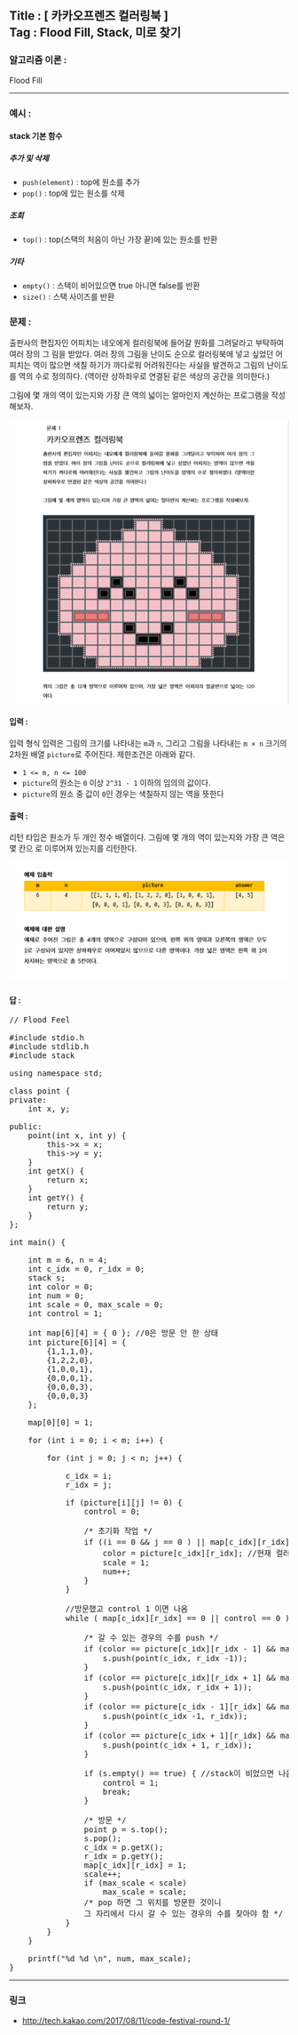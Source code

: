 
## Title : [ 카카오프렌즈 컬러링북 ] <br/> Tag : Flood Fill, Stack, 미로 찾기

### 알고리즘 이론 :
Flood Fill

<hr>

### 예시 :

#### stack 기본 함수

##### 추가 및 삭제

* ```push(element)``` : top에 원소를 추가
* ```pop()``` : top에 있는 원소를 삭제

##### 조회

* ```top()``` : top(스택의 처음이 아닌 가장 끝)에 있는 원소를 반환

##### 기타

* ```empty()``` : 스택이 비어있으면 true 아니면 false를 반환
* ```size()``` : 스택 사이즈를 반환


### 문제 :

출판사의 편집자인 어피치는 네오에게 컬러링북에 들어갈 원화를 그려달라고 부탁하여 여러 장의 그 림을 받았다. 여러 장의 그림을 난이도 순으로 컬러링북에 넣고 싶었던 어피치는 역이 많으면 색칠 하기가 까다로워 어려워진다는 사실을 발견하고 그림의 난이도를 역의 수로 정의하다. (역이란 상하좌우로 연결된 같은 색상의 공간을 의미한다.)

그림에 몇 개의 역이 있는지와 가장 큰 역의 넓이는 얼마인지 계산하는 프로그램을 작성해보자.

![kakao](/contents/2017-cacao-code-festival/1/1.PNG)


#### 입력 :

입력 형식 입력은 그림의 크기를 나타내는 ```m```과 ```n```, 그리고 그림을 나타내는 ```m × n``` 크기의 2차원 배열 ```picture```로 주어진다. 제한조건은 아래와 같다.

* ```1 <= m, n <= 100```
* ```picture```의 원소는 ```0``` 이상 ```2^31 - 1``` 이하의 임의의 값이다.
* ```picture```의 원소 중 값이 ```0```인 경우는 색칠하지 않는 역을 뜻한다


#### 출력 :

리턴 타입은 원소가 두 개인 정수 배열이다. 그림에 몇 개의 역이 있는지와 가장 큰 역은 몇 칸으 로 이루어져 있는지를 리턴한다.


![kakao](/contents/2017-cacao-code-festival/1/2.PNG)

#### 답 :
<pre>
// Flood Feel

#include stdio.h
#include stdlib.h
#include stack

using namespace std;

class point {
private:
	int x, y;

public:
	point(int x, int y) {
		this->x = x;
		this->y = y;
	}
	int getX() {
		return x;
	}
	int getY() {
		return y;
	}
};

int main() {

	int m = 6, n = 4;
	int c_idx = 0, r_idx = 0;
	stack<point> s;
	int color = 0;
	int num = 0;
	int scale = 0, max_scale = 0;
	int control = 1;

	int map[6][4] = { 0 }; //0은 방문 안 한 상태
	int picture[6][4] = {
		{1,1,1,0},
		{1,2,2,0},
		{1,0,0,1},
		{0,0,0,1},
		{0,0,0,3},
		{0,0,0,3}
	};

	map[0][0] = 1;

	for (int i = 0; i < m; i++) {

		for (int j = 0; j < n; j++) {

			c_idx = i;
			r_idx = j;

			if (picture[i][j] != 0) {
				control = 0;

				/* 초기화 작업 */
				if ((i == 0 && j == 0 ) || map[c_idx][r_idx] == 0) { //0 방문 안 했다면
					color = picture[c_idx][r_idx]; //현재 컬러 저장
					scale = 1;
					num++;
				}
			}

			//방문했고 control 1 이면 나옴
			while ( map[c_idx][r_idx] == 0 || control == 0 ) {

				/* 갈 수 있는 경우의 수를 push */
				if (color == picture[c_idx][r_idx - 1] && map[c_idx][r_idx - 1] == 0) { //상
					s.push(point(c_idx, r_idx -1));
				}
				if (color == picture[c_idx][r_idx + 1] && map[c_idx][r_idx + 1] == 0) { //하
					s.push(point(c_idx, r_idx + 1));
				}
				if (color == picture[c_idx - 1][r_idx] && map[c_idx - 1][r_idx ] == 0) { //좌
					s.push(point(c_idx -1, r_idx));
				}
				if (color == picture[c_idx + 1][r_idx] && map[c_idx + 1][r_idx] == 0) { //우
					s.push(point(c_idx + 1, r_idx));
				}

				if (s.empty() == true) { //stack이 비었으면 나옴
					control = 1;
					break;
				}

				/* 방문 */
				point p = s.top();
				s.pop();
				c_idx = p.getX();
				r_idx = p.getY();
				map[c_idx][r_idx] = 1;
				scale++;
				if (max_scale < scale)
					max_scale = scale;
				/* pop 하면 그 위치를 방문한 것이니
				그 자리에서 다시 갈 수 있는 경우의 수를 찾아야 함 */
			}
		}
	}

	printf("%d %d \n", num, max_scale);
}
</pre>

<hr>

### 링크
* <http://tech.kakao.com/2017/08/11/code-festival-round-1/>

